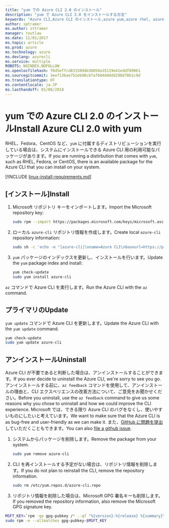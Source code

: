 ```yaml
---
title: "yum での Azure CLI 2.0 のインストール"
description: "yum で Azure CLI 2.0 をインストールする方法"
keywords: "Azure CLI,Azure CLI のインストール,azure yum,azure rhel, azure fedora, azure centos"
author: sptramer
ms.author: sttramer
manager: routlaw
ms.date: 11/01/2017
ms.topic: article
ms.prod: azure
ms.technology: azure
ms.devlang: azurecli
ms.service: multiple
ROBOTS: NOINDEX,NOFOLLOW
ms.openlocfilehash: f0d5effcd8315094b30050a35119e41eddf89961
ms.sourcegitcommit: 3eef136ae752eb90c67af604d4ddd298d70b1c9d
ms.translationtype: HT
ms.contentlocale: ja-JP
ms.lasthandoff: 01/06/2018
---
```

# <a name="install-azure-cli-20-with-yum"></a><span data-ttu-id="a63f7-104">yum での Azure CLI 2.0 のインストール</span><span class="sxs-lookup"><span data-stu-id="a63f7-104">Install Azure CLI 2.0 with yum</span></span>

<span data-ttu-id="a63f7-105">RHEL、Fedora、CentOS など、`yum` に付属するディストリビューションを実行している場合は、システムにインストールできる Azure CLI 用の利用可能なパッケージがあります。</span><span class="sxs-lookup"><span data-stu-id="a63f7-105">If you are running a distirbution that comes with `yum`, such as RHEL, Fedora, or CentOS, there is an available package for the Azure CLI that you can install on your system.</span></span>

[!INCLUDE [linux-install-requirements.md](includes/linux-install-requirements.md)]

## <a name="install"></a><span data-ttu-id="a63f7-106">[インストール]</span><span class="sxs-lookup"><span data-stu-id="a63f7-106">Install</span></span>

1. <span data-ttu-id="a63f7-107">Microsoft リポジトリ キーをインポートします。</span><span class="sxs-lookup"><span data-stu-id="a63f7-107">Import the Microsoft repository key:</span></span>

   ```bash
   sudo rpm --import https://packages.microsoft.com/keys/microsoft.asc
   ```

2. <span data-ttu-id="a63f7-108">ローカル `azure-cli` リポジトリ情報を作成します。</span><span class="sxs-lookup"><span data-stu-id="a63f7-108">Create local `azure-cli` repository information:</span></span>

   ```bash
   sudo sh -c 'echo -e "[azure-cli]\nname=Azure CLI\nbaseurl=https://packages.microsoft.com/yumrepos/azure-cli\nenabled=1\ngpgcheck=1\ngpgkey=https://packages.microsoft.com/keys/microsoft.asc" > /etc/yum.repos.d/azure-cli.repo'
   ```

3. <span data-ttu-id="a63f7-109">`yum` パッケージのインデックスを更新し、インストールを行います。</span><span class="sxs-lookup"><span data-stu-id="a63f7-109">Update the `yum` package index and install:</span></span>

   ```bash
   yum check-update
   sudo yum install azure-cli
   ```

<span data-ttu-id="a63f7-110">`az` コマンドで Azure CLI を実行します。</span><span class="sxs-lookup"><span data-stu-id="a63f7-110">Run the Azure CLI with the `az` command.</span></span>

## <a name="update"></a><span data-ttu-id="a63f7-111">プライマリの</span><span class="sxs-lookup"><span data-stu-id="a63f7-111">Update</span></span>

<span data-ttu-id="a63f7-112">`yum update` コマンドで Azure CLI を更新します。</span><span class="sxs-lookup"><span data-stu-id="a63f7-112">Update the Azure CLI with the `yum update` command.</span></span>

```bash
yum check-update
sudo yum update azure-cli
```

## <a name="uninstall"></a><span data-ttu-id="a63f7-113">アンインストール</span><span class="sxs-lookup"><span data-stu-id="a63f7-113">Uninstall</span></span>

<span data-ttu-id="a63f7-114">Azure CLI が不要であると判断した場合は、アンインストールすることができます。</span><span class="sxs-lookup"><span data-stu-id="a63f7-114">If you ever decide to uninstall the Azure CLI, we're sorry to see you go.</span></span> <span data-ttu-id="a63f7-115">アンインストールする前に、`az feedback` コマンドを使用して、アンインストールの理由と、CLI エクスペリエンスの改善方法について、ご意見をお聞かせください。</span><span class="sxs-lookup"><span data-stu-id="a63f7-115">Before you uninstall, use the `az feedback` command to give us some reasons why you chose to uninstall and how we could improve the CLI experience.</span></span> <span data-ttu-id="a63f7-116">Microsoft では、できる限り Azure CLI のバグをなくし、使いやすいものにしたいと考えています。</span><span class="sxs-lookup"><span data-stu-id="a63f7-116">We want to make sure that the Azure CLI is as bug-free and user-friendly as we can make it.</span></span> <span data-ttu-id="a63f7-117">また、[GitHub に問題を提出](https://github.com/Azure/azure-cli/issues)していただくこともできます。</span><span class="sxs-lookup"><span data-stu-id="a63f7-117">You can also [file a github issue](https://github.com/Azure/azure-cli/issues).</span></span>

1. <span data-ttu-id="a63f7-118">システムからパッケージを削除します。</span><span class="sxs-lookup"><span data-stu-id="a63f7-118">Remove the package from your system.</span></span>

   ```bash
   sudo yum remove azure-cli
   ```

2. <span data-ttu-id="a63f7-119">CLI を再インストールする予定がない場合は、リポジトリ情報を削除します。</span><span class="sxs-lookup"><span data-stu-id="a63f7-119">If you do not plan to reinstall the CLI, remove the repository information.</span></span>

   ```bash
   sudo rm /etc/yum.repos.d/azure-cli.repo
   ```

3. <span data-ttu-id="a63f7-120">リポジトリ情報を削除した場合は、Microsoft GPG 署名キーも削除します。</span><span class="sxs-lookup"><span data-stu-id="a63f7-120">If you removed the repository information, also remove the Microsoft GPG signature key.</span></span>

  ```bash
  MSFT_KEY=`rpm -qa gpg-pubkey /* --qf "%{version}-%{release} %{summary}\n" | grep Microsoft | awk '{print $1}'`
  sudo rpm -e --allmatches gpg-pubkey-$MSFT_KEY
  ```
